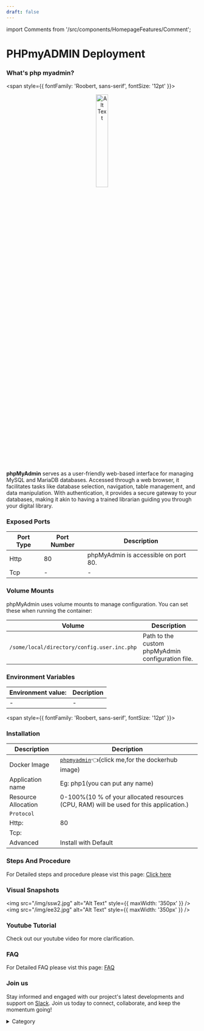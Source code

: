 ```yaml
---
draft: false
---
```

import Comments from '/src/components/HomepageFeatures/Comment';





# PHPmyADMIN Deployment

### What's  php myadmin?
<span style={{ fontFamily: 'Roobert, sans-serif', fontSize: '12pt' }}>

<p align="center">
  <img src="/img/re2.jpg" alt="Alt Text" width="25%"/>
</p> 

**phpMyAdmin** serves as a user-friendly web-based interface for managing MySQL and MariaDB databases. Accessed through a web browser, it facilitates tasks like database selection, navigation, table management, and data manipulation. With authentication, it provides a secure gateway to your databases, making it akin to having a trained librarian guiding you through your digital library.

### Exposed Ports

| Port Type | Port Number | Description                              |
| --------- | ----------- | ---------------------------------------- |
| Http      | 80          | phpMyAdmin is accessible on port 80.     |
| Tcp       | -           | -             |

### Volume Mounts

phpMyAdmin uses volume mounts to manage configuration. You can set these when running the container:

| Volume                                        | Description                                              |
| --------------------------------------------- | -------------------------------------------------------- |
| `/some/local/directory/config.user.inc.php`   | Path to the custom phpMyAdmin configuration file.        |



### Environment Variables


|   **Environment value:**          | Decription                                                                                                               | 
| --------------------- | ------                                                                                                                   | 
|-       |  -                              |

</span>


<span style={{ fontFamily: 'Roobert, sans-serif', fontSize: '12pt' }}>

### Installation



|  Description          | Decription                                                                                                               | 
| --------------------- | ------                                                                                                                   | 
| Docker Image          |  [`phpmyadmin`](https://hub.docker.com/\_/phpmyadmin)👈(click me,for the dockerhub image)                                   |
| Application name      |  Eg: php1(you can put any name)                                                                                        | 
| Resource Allocation   |  0-100%(10 % of your allocated resources (CPU, RAM) will be used for this application.)                                  | 
| `Protocol`            |                                                                                                                          | 
|  Http:                |    80                                                                                                                      |
|  Tcp:                 |                                                                                                                    | 
|    Advanced           |    Install with Default                                                                                                  |



### Steps And Procedure

For Detailed steps and procedure please vist this page: [Click here](https://techscaleinfinite.github.io/introduction/cloud-float/Steps%20and%20procedure)




### Visual Snapshots

<img src="/img/ssw2.jpg" alt="Alt Text" style={{ maxWidth: '350px' }} /> <img src="/img/ee32.jpg" alt="Alt Text" style={{ maxWidth: '350px' }} />





### Youtube Tutorial&#x20;

Check out our youtube video for more clarification.



### FAQ
For Detailed FAQ please vist this page: [FAQ](https://techscaleinfinite.github.io/FAQ)

### Join us

Stay informed and engaged with our project's latest developments and support on [Slack](https://app.slack.com/client/T04QS32JX6E/C04QKEWE146). Join us today to connect, collaborate, and keep the momentum going!&#x20;

<details>

<summary>Category</summary>

Kubernetes, cloud computing, DevOps, cloud services, hosting platform, container orchestration, cloud infrastructure, cloud deployment, cloud management, cloud technology, cloud solutions, database, php

</details>

</span>

<Comments />